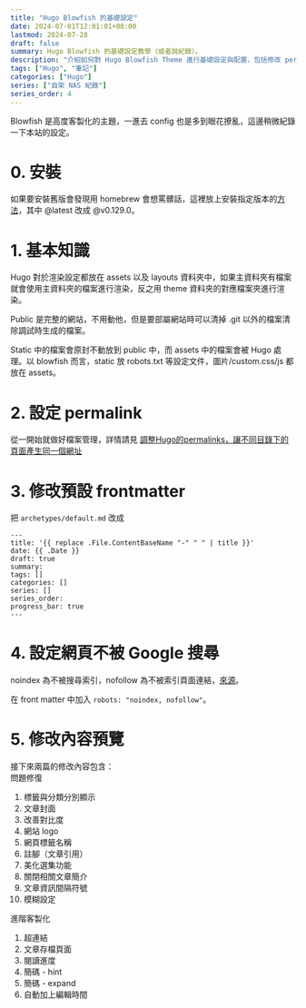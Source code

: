 ```yaml
---
title: "Hugo Blowfish 的基礎設定"
date: 2024-07-01T12:01:01+08:00
lastmod: 2024-07-28
draft: false
summary: Hugo Blowfish 的基礎設定教學（或者說紀錄）。
description: "介紹如何對 Hugo Blowfish Theme 進行基礎設定與配置，包括修改 permalink、frontmatter 及如何避免網頁被 Google 搜尋。"
tags: ["Hugo", "筆記"]
categories: ["Hugo"]
series: ["自架 NAS 紀錄"]
series_order: 4
---
```


Blowfish 是高度客製化的主題，一進去 config 也是多到眼花撩亂，這邊稍微紀錄一下本站的設定。

# 0. 安裝
如果要安裝舊版會發現用 homebrew 會想罵髒話，這裡放上安裝指定版本的[方法](https://gohugo.io/installation/linux/#build-from-source)，其中 @latest 改成 @v0.129.0。

# 1. 基本知識
Hugo 對於渲染設定都放在 assets 以及 layouts 資料夾中，如果主資料夾有檔案就會使用主資料夾的檔案進行渲染，反之用 theme 資料夾的對應檔案夾進行渲染。

Public 是完整的網站，不用動他，但是要部屬網站時可以清掉 .git 以外的檔案清除調試時生成的檔案。

Static 中的檔案會原封不動放到 public 中，而 assets 中的檔案會被 Hugo 處理。以 blowfish 而言，static 放 robots.txt 等設定文件，圖片/custom.css/js 都放在 assets。

# 2. 設定 permalink
從一開始就做好檔案管理，詳情請見 [調整Hugo的permalinks，讓不同目錄下的頁面產生同一個網址](https://ivonblog.com/posts/same-url-for-hugo-pages-from-different-sections/)

# 3. 修改預設 frontmatter
把 `archetypes/default.md` 改成

```
---
title: '{{ replace .File.ContentBaseName "-" " " | title }}'
date: {{ .Date }}
draft: true
summary: 
tags: []
categories: []
series: []
series_order: 
progress_bar: true
---
```

# 4. 設定網頁不被 Google 搜尋
noindex 為不被搜尋索引，nofollow 為不被索引頁面連結，[來源](https://www.yesharris.com/seo-basic/meta-robots-and-robots-txt/)。  

在 front matter 中加入 `robots: "noindex, nofollow"`。  

# 5. 修改內容預覽
接下來兩篇的修改內容包含：  
問題修復
1. 標籤與分類分別顯示
2. 文章封面
3. 改善對比度
4. 網站 logo
5. 網頁標籤名稱
6. 註腳（文章引用）
7. 美化選集功能
8. 關閉相關文章簡介
9. 文章資訊間隔符號
10. 模糊設定

進階客製化
1. 超連結
2. 文章存檔頁面
3. 閱讀進度
4. 簡碼 - hint
5. 簡碼 - expand
6. 自動加上編輯時間